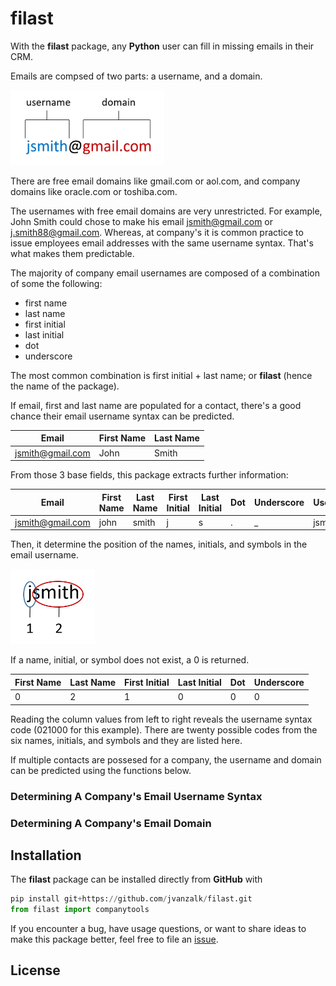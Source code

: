<!-- README.md is generated from README.Rmd. Please edit that file -->

# filast

With the **filast** package, any **Python** user can fill in missing emails in their CRM. 

Emails are compsed of two parts: a username, and a domain. 

<img src="images/email_parts.PNG" height="120px" />

There are free email domains like gmail.com or aol.com, and company domains like oracle.com or toshiba.com.

The usernames with free email domains are very unrestricted. For example, John Smith could chose to make his email jsmith@gmail.com or j.smith88@gmail.com. Whereas, at company's it is common practice to issue employees email addresses with the same username syntax. That's what makes them predictable.

The majority of company email usernames are composed of a combination of some the following:
* first name
* last name
* first initial
* last initial
* dot
* underscore

The most common combination is first initial + last name; or **filast** (hence the name of the package).

If email, first and last name are populated for a contact, there's a good chance their email username syntax can be predicted. 

| Email            | First Name | Last Name |
| ---------------- | ---------- | --------- | 
| jsmith@gmail.com | John       | Smith     | 

From those 3 base fields, this package extracts further information:

| Email            | First Name | Last Name | First Initial | Last Initial | Dot | Underscore | Username |
| ---------------- | ---------- | --------- | ------------- | ------------ | --- | ---------- | -------- |
| jsmith@gmail.com | john       | smith     | j             | s            | .   | _          | jsmith   |

Then, it determine the position of the names, initials, and symbols in the email username.

<img src="images/positions.PNG" height="120px" />

If a name, initial, or symbol does not exist, a 0 is returned.

| First Name | Last Name | First Initial | Last Initial | Dot | Underscore |
| ---------- | --------- | ------------- | ------------ | --- | ---------- |
| 0          | 2         | 1             | 0            | 0   | 0          | 

Reading the column values from left to right reveals the username syntax code (021000 for this example). There are twenty possible codes from the six names, initials, and symbols and they are listed here.

If multiple contacts are possesed for a company, the username and domain can be predicted using the functions below.

### Determining A Company's Email Username Syntax



### Determining A Company's Email Domain

## Installation

The **filast** package can be installed directly from **GitHub** with

``` python
pip install git+https://github.com/jvanzalk/filast.git
from filast import companytools
```

If you encounter a bug, have usage questions, or want to share ideas to
make this package better, feel free to file an
[issue]().

## License
